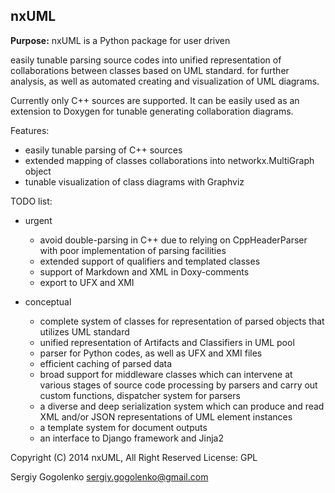 nxUML
--------------------------------
**Purpose:** 
nxUML is a Python package for user driven 

easily tunable parsing source codes
into unified representation of collaborations between classes based on UML standard. 
for further analysis, as well as  automated creating and visualization of UML diagrams.

Currently only C++ sources are supported.
It can be easily used as an extension to Doxygen
for tunable generating collaboration diagrams.

Features:
* easily tunable parsing of C++ sources 
* extended mapping of classes collaborations into networkx.MultiGraph object
* tunable visualization of class diagrams with Graphviz

TODO list:
- urgent
  * avoid double-parsing in C++ due to relying on CppHeaderParser
    with poor implementation of parsing facilities
  * extended support of qualifiers and templated classes
  * support of Markdown and XML in Doxy-comments
  * export to UFX and XMI

- conceptual
  * complete system of classes for representation of parsed objects that utilizes UML standard
  * unified representation of Artifacts and Classifiers in UML pool
  * parser for Python codes, as well as UFX and XMI files
  * efficient caching of parsed data
  * broad support for middleware classes which can intervene at 
    various stages of source code processing by parsers and carry out custom functions,
    dispatcher system for parsers
  * a diverse and deep serialization system which 
    can produce and read XML and/or JSON representations of UML element instances
  * a template system for document outputs
  * an interface to Django framework and Jinja2

Copyright (C) 2014 nxUML, All Right Reserved
License: GPL

Sergiy Gogolenko <sergiy.gogolenko@gmail.com>
